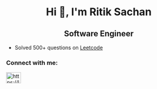 <h1 align="center">Hi 👋, I'm Ritik Sachan</h1>
<h2 align="center">Software Engineer</h2>

- Solved 500+ questions on <a href="https://leetcode.com/sachanritik1/" target="blank">Leetcode</a>

<h3 align="left">Connect with me:</h3>
<p align="left">
<a href="https://linkedin.com/in/sachanritik1" target="blank"><img align="center" src="https://raw.githubusercontent.com/rahuldkjain/github-profile-readme-generator/master/src/images/icons/Social/linked-in-alt.svg" alt="https://linkedin.com/in/sachanritik1" height="30" width="40" /></a>

